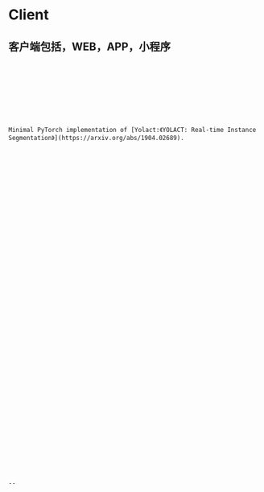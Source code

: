 # Client
## 客户端包括，WEB，APP，小程序
```Shell









Minimal PyTorch implementation of [Yolact:《YOLACT: Real-time Instance Segmentation》](https://arxiv.org/abs/1904.02689).  
















































--
